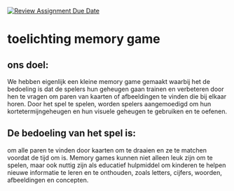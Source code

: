 [![Review Assignment Due Date](https://classroom.github.com/assets/deadline-readme-button-24ddc0f5d75046c5622901739e7c5dd533143b0c8e959d652212380cedb1ea36.svg)](https://classroom.github.com/a/XiFIQTfY)


# toelichting memory game 

## ons doel:
We hebben eigenlijk een kleine memory game gemaakt waarbij het de bedoeling is dat de spelers hun geheugen gaan trainen en verbeteren door hen te vragen om paren van kaarten of afbeeldingen te vinden die bij elkaar horen. Door het spel te spelen, worden spelers aangemoedigd om hun kortetermijngeheugen en hun visuele geheugen te gebruiken en te oefenen. 

## De bedoeling van het spel is: 
om alle paren te vinden door kaarten om te draaien en ze te matchen voordat de tijd om is. Memory games kunnen niet alleen leuk zijn om te spelen, maar ook nuttig zijn als educatief hulpmiddel om kinderen te helpen nieuwe informatie te leren en te onthouden, zoals letters, cijfers, woorden, afbeeldingen en concepten.
